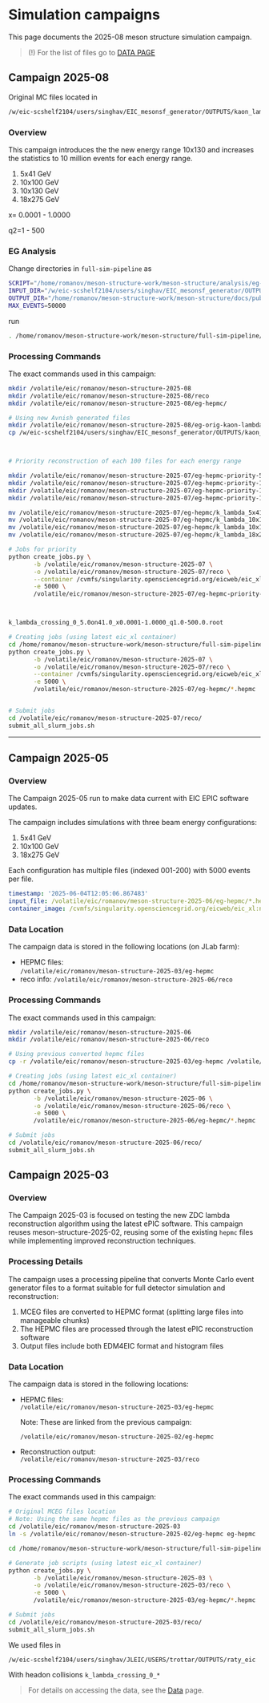 # Simulation campaigns

This page documents the 2025-08 meson structure simulation campaign.

> (!) For the list of files go to [DATA PAGE](data.md) 


## Campaign 2025-08

Original MC files located in 

```bash 
/w/eic-scshelf2104/users/singhav/EIC_mesonsf_generator/OUTPUTS/kaon_lambda_v2
```

### Overview

This campaign introduces the the new energy range 10x130 and increases the statistics to
10 million events for each energy range. 

1. 5x41 GeV
2. 10x100 GeV
2. 10x130 GeV
3. 18x275 GeV

x= 0.0001 - 1.0000

q2=1 - 500

### EG Analysis

Change directories in `full-sim-pipeline` as

```bash
SCRIPT="/home/romanov/meson-structure-work/meson-structure/analysis/eg-kinematics/eg-kinematics.py"
INPUT_DIR="/w/eic-scshelf2104/users/singhav/EIC_mesonsf_generator/OUTPUTS/kaon_lambda_v2"
OUTPUT_DIR="/home/romanov/meson-structure-work/meson-structure/docs/public/analysis/campaign-2025-08/eg-kinematics"
MAX_EVENTS=50000
```

run 

```bash
. /home/romanov/meson-structure-work/meson-structure/full-sim-pipeline/eg_analysis.sh
```


### Processing Commands

The exact commands used in this campaign:


```bash
mkdir /volatile/eic/romanov/meson-structure-2025-08
mkdir /volatile/eic/romanov/meson-structure-2025-08/reco
mkdir /volatile/eic/romanov/meson-structure-2025-08/eg-hepmc/

# Using new Avnish generated files
mkdir /volatile/eic/romanov/meson-structure-2025-08/eg-orig-kaon-lambda
cp /w/eic-scshelf2104/users/singhav/EIC_mesonsf_generator/OUTPUTS/kaon_lambda_v2/*.root /volatile/eic/romanov/meson-structure-2025-08/eg-orig-kaon-lambda



# Priority reconstruction of each 100 files for each energy range

mkdir /volatile/eic/romanov/meson-structure-2025-07/eg-hepmc-priority-5x41
mkdir /volatile/eic/romanov/meson-structure-2025-07/eg-hepmc-priority-10x100
mkdir /volatile/eic/romanov/meson-structure-2025-07/eg-hepmc-priority-10x130
mkdir /volatile/eic/romanov/meson-structure-2025-07/eg-hepmc-priority-18x275

mv /volatile/eic/romanov/meson-structure-2025-07/eg-hepmc/k_lambda_5x41_5000evt_{001..100}.hepmc /volatile/eic/romanov/meson-structure-2025-07/eg-hepmc-priority-5x41
mv /volatile/eic/romanov/meson-structure-2025-07/eg-hepmc/k_lambda_10x100_5000evt_{001..100}.hepmc /volatile/eic/romanov/meson-structure-2025-07/eg-hepmc-priority-10x100
mv /volatile/eic/romanov/meson-structure-2025-07/eg-hepmc/k_lambda_10x130_5000evt_{001..100}.hepmc /volatile/eic/romanov/meson-structure-2025-07/eg-hepmc-priority-10x130
mv /volatile/eic/romanov/meson-structure-2025-07/eg-hepmc/k_lambda_18x275_5000evt_{001..100}.hepmc /volatile/eic/romanov/meson-structure-2025-07/eg-hepmc-priority-18x275

# Jobs for priority
python create_jobs.py \
       -b /volatile/eic/romanov/meson-structure-2025-07 \
       -o /volatile/eic/romanov/meson-structure-2025-07/reco \
       --container /cvmfs/singularity.opensciencegrid.org/eicweb/eic_xl:25.07-stable \
       -e 5000 \
       /volatile/eic/romanov/meson-structure-2025-07/eg-hepmc-priority-*/*.hepmc



k_lambda_crossing_0_5.0on41.0_x0.0001-1.0000_q1.0-500.0.root

# Creating jobs (using latest eic_xl container)
cd /home/romanov/meson-structure-work/meson-structure/full-sim-pipeline
python create_jobs.py \
       -b /volatile/eic/romanov/meson-structure-2025-07 \
       -o /volatile/eic/romanov/meson-structure-2025-07/reco \
       --container /cvmfs/singularity.opensciencegrid.org/eicweb/eic_xl:25.07-stable \
       -e 5000 \
       /volatile/eic/romanov/meson-structure-2025-07/eg-hepmc/*.hepmc


# Submit jobs
cd /volatile/eic/romanov/meson-structure-2025-07/reco/
submit_all_slurm_jobs.sh
```

---


## Campaign 2025-05

### Overview

The Campaign 2025-05 run to make data current with EIC EPIC software updates. 

The campaign includes simulations with three beam energy configurations:

1. 5x41 GeV
2. 10x100 GeV
3. 18x275 GeV

Each configuration has multiple files (indexed 001-200) with 5000 events per file.

```yaml
timestamp: '2025-06-04T12:05:06.867483'
input_file: /volatile/eic/romanov/meson-structure-2025-06/eg-hepmc/*.hepmc
container_image: /cvmfs/singularity.opensciencegrid.org/eicweb/eic_xl:nightly
```

### Data Location

The campaign data is stored in the following locations (on JLab farm):

- HEPMC files:   
  `/volatile/eic/romanov/meson-structure-2025-03/eg-hepmc`
- reco info: 
  `/volatile/eic/romanov/meson-structure-2025-06/reco`



### Processing Commands

The exact commands used in this campaign:

```bash
mkdir /volatile/eic/romanov/meson-structure-2025-06
mkdir /volatile/eic/romanov/meson-structure-2025-06/reco

# Using previous converted hepmc files
cp -r /volatile/eic/romanov/meson-structure-2025-03/eg-hepmc /volatile/eic/romanov/meson-structure-2025-06

# Creating jobs (using latest eic_xl container)
cd /home/romanov/meson-structure-work/meson-structure/full-sim-pipeline
python create_jobs.py \
       -b /volatile/eic/romanov/meson-structure-2025-06 \
       -o /volatile/eic/romanov/meson-structure-2025-06/reco \
       -e 5000 \
       /volatile/eic/romanov/meson-structure-2025-06/eg-hepmc/*.hepmc

# Submit jobs
cd /volatile/eic/romanov/meson-structure-2025-06/reco/
submit_all_slurm_jobs.sh
```



## Campaign 2025-03


### Overview

The Campaign 2025-03 is focused on testing the new ZDC lambda reconstruction 
algorithm using the latest ePIC software. 
This campaign reuses meson-structure-2025-02, 
reusing some of the existing `hepmc` files while implementing improved reconstruction techniques.

### Processing Details

The campaign uses a processing pipeline that converts Monte Carlo event generator files 
to a format suitable for full detector simulation and reconstruction:

1. MCEG files are converted to HEPMC format (splitting large files into manageable chunks)
2. The HEPMC files are processed through the latest ePIC reconstruction software
3. Output files include both EDM4EIC format and histogram files

### Data Location

The campaign data is stored in the following locations:

- HEPMC files:   
  `/volatile/eic/romanov/meson-structure-2025-03/eg-hepmc`
  
   Note: These are linked from the previous campaign:
   
   `/volatile/eic/romanov/meson-structure-2025-02/eg-hepmc`
- Reconstruction output:  
  `/volatile/eic/romanov/meson-structure-2025-03/reco`

### Processing Commands

The exact commands used in this campaign:

```bash
# Original MCEG files location
# Note: Using the same hepmc files as the previous campaign
cd /volatile/eic/romanov/meson-structure-2025-03
ln -s /volatile/eic/romanov/meson-structure-2025-02/eg-hepmc eg-hepmc

cd /home/romanov/meson-structure-work/meson-structure/full-sim-pipeline

# Generate job scripts (using latest eic_xl container)
python create_jobs.py \
       -b /volatile/eic/romanov/meson-structure-2025-03 \
       -o /volatile/eic/romanov/meson-structure-2025-03/reco \
       -e 5000 \
       /volatile/eic/romanov/meson-structure-2025-03/eg-hepmc/*.hepmc

# Submit jobs
cd /volatile/eic/romanov/meson-structure-2025-03/reco/
submit_all_slurm_jobs.sh
```

We used files in 

```
/w/eic-scshelf2104/users/singhav/JLEIC/USERS/trottar/OUTPUTS/raty_eic
```

With headon collisions `k_lambda_crossing_0_*`



> For details on accessing the data, see the [Data](./data) page.